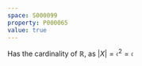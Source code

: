 ```yaml
---
space: S000099
property: P000065
value: true
---
```


Has the cardinality of $\mathbb R$, as $|X| = \mathfrak{c}^2 = \mathfrak{c}$
